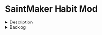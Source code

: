 
# SaintMaker Habit Mod

<details><summary>Description</summary>
<p>

A basic habit tracker. 

V1: Stores 4 weeks of data for unlimited daily habits

</p>
</details>

<details><summary>Backlog</summary>
<p>

5/1/23
- update readme
- implement react testing library

5/2/23
- create tests for habit editing

5/4/23
- handle habit editing locally instead of in state 
- create global habit controls

Backlog
- ensure that past habit data (when a habit is made) is not marked in red
- figure out text truncation for habit titles
- add weekly habits
- add counter habits

</p>
</details>